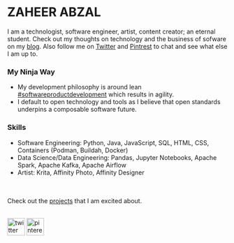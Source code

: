 # ZAHEER ABZAL
I am a technologist, software engineer, artist, content creator; an eternal student. Check out my thoughts on technology and the business of sofware on my [blog](medium.com/@zaheerabzal). Also follow me on [Twitter](www.twitter.com/realzaheerabzal) and [Pintrest](http://pinterest.com/zaheerabzal) to chat and see what else I am up to.

### My Ninja Way
- My development philosophy is around lean [#softwareproductdevelopment](www.twitter.com/hashtag/softwareproductdevelopment?src=hashtag_click) which results in agility.
- I default to open technology and tools as I believe that open standards underpins a composable software future.

### Skills
- Software Engineering: Python, Java, JavaScript, SQL, HTML, CSS, Containers (Podman, Buildah, Docker)
- Data Science/Data Engineering: Pandas, Jupyter Notebooks, Apache Spark, Apache Kafka, Apache Airflow
- Artist: Krita, Affinity Photo, Affinity Designer




<br></br>
Check out the [projects](https://github.com/zabzal?tab=stars) that I am excited about. <br></br>


[<img src='https://cdn.jsdelivr.net/npm/simple-icons@3.0.1/icons/twitter.svg' alt='twitter' height='40'>](https://twitter.com/https://twitter.com/realzaheerabzal) [<img src='https://cdn.jsdelivr.net/npm/simple-icons@3.0.1/icons/pinterest.svg' alt='pinterest' height='40'>](https://www.pinterest.com/zaheerabzal/)  




<!---
zabzal/zabzal is a ✨ special ✨ repository because its `README.md` (this file) appears on your GitHub profile.
You can click the Preview link to take a look at your changes.
--->
